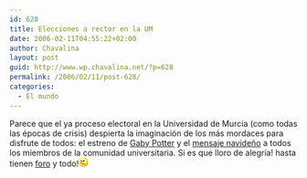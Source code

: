 ```yaml
---
id: 628
title: Elecciones a rector en la UM
date: 2006-02-11T04:55:22+02:00
author: Chavalina
layout: post
guid: http://www.wp.chavalina.net/?p=628
permalink: /2006/02/11/post-628/
categories:
  - El mundo
---
```

Parece que el ya proceso electoral en la Universidad de Murcia (como todas las épocas de crisis) despierta la imaginación de los más mordaces para disfrute de todos: el estreno de <a href="http://arrozypava.blogspot.com/2006/02/sinopsis-el-entraable-harry-potter-y.html" target="_blank">Gaby Potter</a> y el <a href="http://unimurcia.blogspot.com/2005/12/candidates-wish-you-merry-christmas.html" target="_blank">mensaje navideño</a> a todos los miembros de la comunidad universitaria. Si es que lloro de alegría! hasta tienen <a href="http://lacarreraerectoral.foro.st/" target="_blank">foro</a> y todo!![emo](/imagenes/emoticonos/guino.gif)